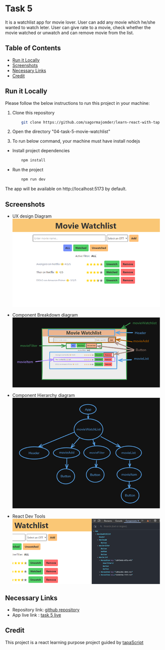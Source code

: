 # Task 5

It is a watchlist app for movie lover. User can add any movie which he/she wanted to watch leter. User can give rate to a movie, check whether the movie watched or unwatch and can remove movie from the list.

## Table of Contents

- [Run it Locally](#run-it-locally)
- [Screenshots](#screenshots)
- [Necessary Links](#necessary-links)
- [Credit](#credit)

## Run it Locally

Please follow the below instructions to run this project in your machine:

1. Clone this repository

   ```sh
       git clone https://github.com/sagormajomder/learn-react-with-tapascript.git
   ```

2. Open the directory "04-task-5-movie-watchlist"
3. To run below command, your machine must have install nodejs

- Install project dependencies

  ```sh
      npm install
  ```

- Run the project
  ```sh
      npm run dev
  ```

The app will be available on http://localhost:5173 by default.

## Screenshots

- UX design Diagram
  ![](./public/UI.png)

- Component Breakdown diagram
  ![](./public/component-breakdown.png)

- Component Hierarchy diagram
  ![](./public/component-hierarchy-diagram.png)

- React Dev Tools
  ![](./public/react-devtools.png)

## Necessary Links

- Repository link: [github repository](https://github.com/sagormajomder/learn-react-with-tapascript.git)
- App live link : [task 5 live](https://sm-movie-watchlist.netlify.app/)

## Credit

This project is a react learning purpose project guided by [tapaScript](https://github.com/tapascript)
